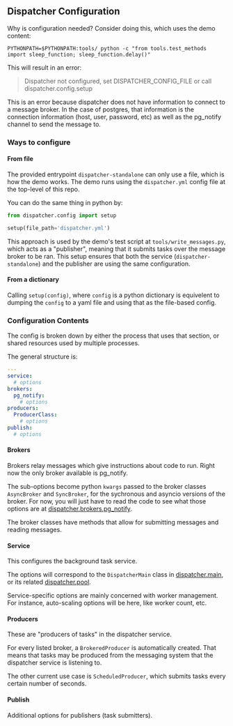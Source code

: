 ## Dispatcher Configuration

Why is configuration needed? Consider doing this, which uses the demo content:

```
PYTHONPATH=$PYTHONPATH:tools/ python -c "from tools.test_methods import sleep_function; sleep_function.delay()"
```

This will result in an error:

> Dispatcher not configured, set DISPATCHER_CONFIG_FILE or call dispatcher.config.setup

This is an error because dispatcher does not have information to connect to a message broker.
In the case of postgres, that information is the connection information (host, user, password, etc)
as well as the pg_notify channel to send the message to.

### Ways to configure

#### From file

The provided entrypoint `dispatcher-standalone` can only use a file, which is how the demo works.
The demo runs using the `dispatcher.yml` config file at the top-level of this repo.

You can do the same thing in python by:

```python
from dispatcher.config import setup

setup(file_path='dispatcher.yml')
```

This approach is used by the demo's test script at `tools/write_messages.py`,
which acts as a "publisher", meaning that it submits tasks over the message
broker to be ran.
This setup ensures that both the service (`dispatcher-standalone`) and the publisher
are using the same configuration.

#### From a dictionary

Calling `setup(config)`, where `config` is a python dictionary is
equivelent to dumping the `config` to a yaml file and using that as
the file-based config.

### Configuration Contents

The config is broken down by either the process that uses that section,
or shared resources used by multiple processes.

The general structure is:

```yaml
---
service:
  # options
brokers:
  pg_notify:
    # options
producers:
  ProducerClass:
    # options
publish:
  # options
```

#### Brokers

Brokers relay messages which give instructions about code to run.
Right now the only broker available is pg_notify.

The sub-options become python `kwargs` passed to the broker classes
`AsyncBroker` and `SyncBroker`, for the sychronous and asyncio versions
of the broker.
For now, you will just have to read the code to see what those options are
at [dispatcher.brokers.pg_notify](dispatcher/brokers/pg_notify.py).

The broker classes have methods that allow for submitting messages
and reading messages.

#### Service

This configures the background task service.

The options will correspond to the `DispatcherMain` class
in [dispatcher.main](dispatcher/main.py), or its related
[dispatcher.pool](dispatcher/pool.py).

Service-specific options are mainly concerned with worker
management. For instance, auto-scaling options will be here,
like worker count, etc.

#### Producers

These are "producers of tasks" in the dispatcher service.

For every listed broker, a `BrokeredProducer` is automatically
created. That means that tasks may be produced from the messaging
system that the dispatcher service is listening to.

The other current use case is `ScheduledProducer`,
which submits tasks every certain number of seconds.

#### Publish

Additional options for publishers (task submitters).
